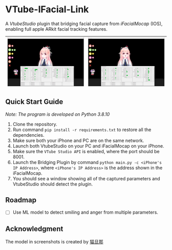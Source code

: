 # VTube-IFacial-Link

A *VtubeStudio* plugin that bridging facial capture from *iFacialMocap* (IOS), enabling full apple ARkit facial tracking features.

| ![](imgs/screenshot1.png) | ![](imgs/screenshot2.png) |
|---|---|

## Quick Start Guide

*Note: The program is developed on Python 3.8.10*

1. Clone the repository.
2. Run command `pip install -r requirements.txt` to restore all the dependencies.
3. Make sure both your iPhone and PC are on the same network.
4. Launch both VtubeStudio on your PC and iFacialMocap on your iPhone.
5. Make sure the `VTube Studio API` is enabled, where the port should be 8001.
6. Launch the Bridging Plugin by command `python main.py -c <iPhone's IP Address>`, where `<iPhone's IP Address>` is the address shown in the iFacialMocap.
7. You should see a window showing all of the captured parameters and VtubeStudio should detect the plugin. 

## Roadmap

- [ ] Use ML model to detect smiling and anger from multiple parameters.

## Acknowledgment

The model in screenshots is created by [猫旦那](https://www.bilibili.com/video/BV1yo4y1f7Xe)
